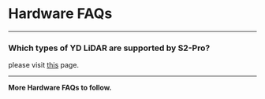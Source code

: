 # Hardware FAQs

---
### Which types of YD LiDAR are supported by S2-Pro?
please visit [this](https://github.com/YDLIDAR/S2-Pro/blob/master/doc/Dataset.md) page.

---
**More Hardware FAQs to follow.**
